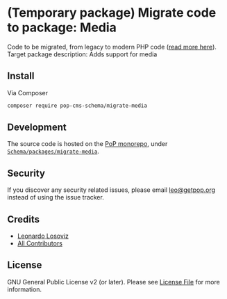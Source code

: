 # (Temporary package) Migrate code to package: Media

Code to be migrated, from legacy to modern PHP code ([read more here](https://github.com/leoloso/PoP#codebase-migration)). Target package description:  Adds support for media

## Install

Via Composer

``` bash
composer require pop-cms-schema/migrate-media
```

## Development

The source code is hosted on the [PoP monorepo](https://github.com/leoloso/PoP), under [`Schema/packages/migrate-media`](https://github.com/leoloso/PoP/tree/master/layers/Schema/packages/migrate-media).

## Security

If you discover any security related issues, please email leo@getpop.org instead of using the issue tracker.

## Credits

- [Leonardo Losoviz][link-author]
- [All Contributors][link-contributors]

## License

GNU General Public License v2 (or later). Please see [License File](LICENSE.md) for more information.

[ico-version]: https://img.shields.io/packagist/v/pop-cms-schema/media.svg?style=flat-square
[ico-license]: https://img.shields.io/badge/license-GPLv2-brightgreen.svg?style=flat-square
[ico-travis]: https://img.shields.io/travis/pop-cms-schema/media/master.svg?style=flat-square
[ico-scrutinizer]: https://img.shields.io/scrutinizer/coverage/g/pop-cms-schema/media.svg?style=flat-square
[ico-code-quality]: https://img.shields.io/scrutinizer/g/pop-cms-schema/media.svg?style=flat-square
[ico-downloads]: https://img.shields.io/packagist/dt/pop-cms-schema/media.svg?style=flat-square

[link-packagist]: https://packagist.org/packages/pop-cms-schema/media
[link-travis]: https://travis-ci.org/pop-cms-schema/media
[link-scrutinizer]: https://scrutinizer-ci.com/g/pop-cms-schema/media/code-structure
[link-code-quality]: https://scrutinizer-ci.com/g/pop-cms-schema/media
[link-downloads]: https://packagist.org/packages/pop-cms-schema/media
[link-author]: https://github.com/leoloso
[link-contributors]: ../../../../../../contributors
